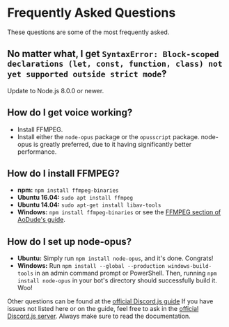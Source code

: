 # Frequently Asked Questions
These questions are some of the most frequently asked.


## No matter what, I get `SyntaxError: Block-scoped declarations (let, const, function, class) not yet supported outside strict mode`‽
Update to Node.js 8.0.0 or newer.

## How do I get voice working?
- Install FFMPEG.
- Install either the `node-opus` package or the `opusscript` package.
  node-opus is greatly preferred, due to it having significantly better performance.

## How do I install FFMPEG?
- **npm:** `npm install ffmpeg-binaries`
- **Ubuntu 16.04:** `sudo apt install ffmpeg`
- **Ubuntu 14.04:** `sudo apt-get install libav-tools`
- **Windows:** `npm install ffmpeg-binaries` or see the [FFMPEG section of AoDude's guide](https://github.com/bdistin/OhGodMusicBot/blob/master/README.md#download-ffmpeg).

## How do I set up node-opus?
- **Ubuntu:** Simply run `npm install node-opus`, and it's done. Congrats!
- **Windows:** Run `npm install --global --production windows-build-tools` in an admin command prompt or PowerShell.
  Then, running `npm install node-opus` in your bot's directory should successfully build it. Woo!

Other questions can be found at the [official Discord.js guide](https://discordjs.guide/popular-topics/common-questions.html)
If you have issues not listed here or on the guide, feel free to ask in the [official Discord.js server](https://discord.gg/bRCvFy9).
Always make sure to read the documentation.
